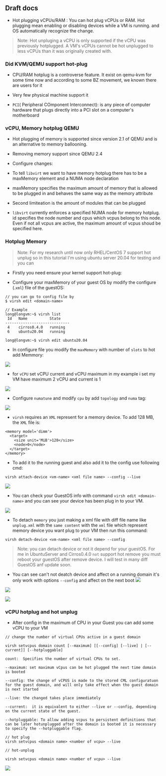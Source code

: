 ## Draft docs

- Hot plugging vCPUs/RAM : You can hot plug vCPUs or RAM. Hot plugging mean enabling or disabling devices while a VM is running. and OS automatically recognize the change.

> Note: Hot unpluging a vCPU is only supported if the vCPU was previously hotplugged. A VM's vCPUs cannot be hot unplugged to less vCPUs than it was originally created with.

### Did KVM/QEMU support hot-plug

- CPU/RAM hotplug is a controverse feature. It exist on qemu-kvm for some time now and according to some BZ movement, we known there are users for it

- Very few physical machine support it

- `PCI`( Peripheral COmponent Interconnect): is any piece of computer hardware that plugs directly into a PCI slot on a computer's motherboard

### vCPU, Memory hotplug QEMU

- Hot plugging of memory is supported since version 2.1 of QEMU and is an alternative to memory ballooning.

- Removing memory support since QEMU 2.4

- Configure changes:

- To tell `libvirt` we want to have memory hotplug there has to be a maxMemory element and a NUMA node declaration

- maxMemory specifies the maximum amount of memory that is allowed to be plugged in and behaves the same way as the memory attribute

- Second limiteation is the amount of modules that can be plugged

- `libvirt` currently enforces a specified NUMA node for memory hotplug. id specifies the node number and cpus which vcpus belong to this node. Even if not all vcpus are active, the maximum amount of vcpus shoud be specified here.

### Hotplug Memory

> Note: For my research until now only RHEL/CentOS 7 support hot unplug so in this tutorial I'm using ubuntu server 20.04 for testing and you can

- Firstly you need ensure your kernel support hot-plug:

- Configure your maxMemory of your guest OS by modify the configure (.`xml`) file of the guestOS:

```
// you can go to config file by
$ virsh edit <domain-name>

// Example
long@longvm:~$ virsh list
 Id   Name          State
-----------------------------
 4    cirros0.4.0   running
 6    ubuntu20.04   running

long@longvm:~$ virsh edit ubuntu20.04
```

- In configure file you modify the `maxMemory` with number of `slots` to hot add Memmory:

![](./image/hot1.png)

- for `vCPU` set vCPU current and vCPU maximum in my example i set my VM have maximum 2 vCPU and current is 1

![](./image/hot2.png)

- Configure `numatune` and modify `cpu` by add `topology` and `numa` tag:

![](./image/hot3.png)

- `virsh` requires an `XML` represent for a memory device. To add 128 MB, the `XML` file is:

```
<memory model='dimm'>
  <target>
    <size unit='MiB'>128</size>
    <node>0</node>
  </target>
</memory>
```

- To add it to the running guest and also add it to the config use following cmd:

```
virsh attach-device <vm-name> <xml file name> --config --live
```

![](./image/result.png)

- You can check your GuestOS info with command `virsh edit <domain-name>` and you can see your device has been plug in to your VM.

![](./image/result2.png)

- To detach  `memory` you just making a xml file with diff file name like `unplug.xml` with the `same content` with the `xml` file which represent memory device you want plug to your VM then run this command:

```
virsh detach-device <vm-name> <xml file name> --config
```

> Note: you can detach device or not it depend for your guestOS. For me in UbuntuServer and Cirros0.4.0 `not` support hot remove you must reboot your guestOS after remove device. I will test in many diff GuestOS anf update soon.

- You can see can't not deatch device and affect on a running domain it's only work with options `--config` and affect on the next boot
![](./image/detach1.png)

![](./image/detach2.png)

![](./image/detach3.png)

### vCPU hotplug and hot unplug

- After config in the maximum of CPU in your Guest you can add some vCPU to your VM

```
// change the number of virtual CPUs active in a guest domain

virsh setvcpus domain count [--maximum] [[--config] [--live] | [--current]] [--hotpluggable]

count:  Specifies the number of virtual CPUs to set.

--maximum: set maximum vCpus can be hot plugged the next time domain is booted

--config: the change of vCPUS is made to the stored CML configuratuon for the guest domain, and will only take effect when tho guest domain is next started

--live: the changed takes place immediately

--current:  it is equivalent to either --live or --config, depending on the current state of the guest.

--hotpluggable: To allow adding vcpus to persistent definitions that can be later hotunplugged after the domain is booted it is necessary to specify the --hotpluggable flag. 
```

```
// hot plug
virsh setvcpus <domain name> <number of vcpu> --live

// hot-unplug

virsh setvcpus <domain name> <number of vcpu> --live 
```

![](./image/cpu1.png)
